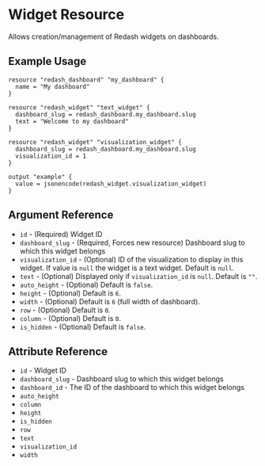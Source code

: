 # Widget Resource

Allows creation/management of Redash widgets on dashboards.

## Example Usage

```hcl
resource "redash_dashboard" "my_dashboard" {
  name = "My dashboard"
}

resource "redash_widget" "text_widget" {
  dashboard_slug = redash_dashboard.my_dashboard.slug
  text = "Welcome to my dashboard"
}

resource "redash_widget" "visualization_widget" {
  dashboard_slug = redash_dashboard.my_dashboard.slug
  visualization_id = 1
}

output "example" {
  value = jsonencode(redash_widget.visualization_widget)
}
```

## Argument Reference

* `id` - (Required) Widget ID
* `dashboard_slug` - (Required, Forces new resource) Dashboard slug to which this widget belongs
* `visualization_id` - (Optional) ID of the visualization to display in this widget. If value is `null` the widget is a text widget. Default is `null`. 
* `text` - (Optional) Displayed only if `visualization_id` is `null`. Default is `""`.
* `auto_height` - (Optional) Default is `false`.
* `height` - (Optional) Default is `6`.
* `width` - (Optional) Default is `6` (full width of dashboard).
* `row` - (Optional) Default is `0`.
* `column` - (Optional) Default is `0`.
* `is_hidden` - (Optional) Default is `false`.

## Attribute Reference

* `id` - Widget ID
* `dashboard_slug` - Dashboard slug to which this widget belongs
* `dashboard_id` - The ID of the dashboard to which this widget belongs
* `auto_height`
* `column`
* `height`
* `is_hidden`
* `row`
* `text`
* `visualization_id`
* `width`
